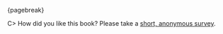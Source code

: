 {pagebreak}

C> How did you like this book? Please take a [short, anonymous survey](https://docs.google.com/forms/d/e/1FAIpQLSeqGU5kHt__ZMd3EFRC_ErSNJ8UcSziK9SVgpA3ywkRe_tmoA/viewform).